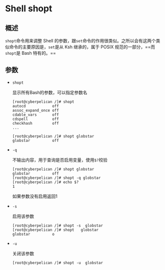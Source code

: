 # Shell shopt 

## 概述

`shopt`命令用来调整 Shell 的参数，跟`set`命令的作用很类似。之所以会有这两个类似命令的主要原因是，`set`是从 Ksh 继承的，属于 POSIX 规范的一部分，==而`shopt`是 Bash 特有的。==

## 参数

- `shopt`

  显示所有Bash的参数，可以指定参数名

  ```
  [root@cyberpelican /]# shopt 
  autocd         	off
  assoc_expand_once	off
  cdable_vars    	off
  cdspell        	off
  checkhash      	off
  ...
  
  [root@cyberpelican /]# shopt globstar
  globstar       	off
  ```

- `-q`

  不输出内容，用于查询是否启用变量，使用`$?`校验

  ```
  [root@cyberpelican /]# shopt globstar
  globstar       	off
  [root@cyberpelican /]# shopt -q globstar
  [root@cyberpelican /]# echo $?
  1
  ```

  如果参数没有启用返回1

- `-s`

  启用该参数

  ```
  [root@cyberpelican /]# shopt -s  globstar
  [root@cyberpelican /]# shopt   globstar
  globstar       	o
  ```

- `-u`

  关闭该参数

  ```
  [root@cyberpelican /]# shopt -u  globstar
  ```

  